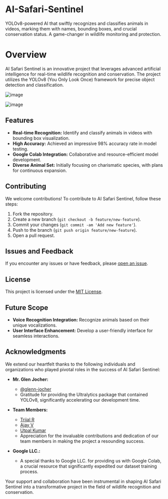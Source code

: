 # AI-Safari-Sentinel
YOLOv8-powered AI that swiftly recognizes and classifies animals in videos, marking them with names, bounding boxes, and crucial conservation status. A game-changer in wildlife monitoring and protection.

# Overview

AI Safari Sentinel is an innovative project that leverages advanced artificial intelligence for real-time wildlife recognition and conservation. The project utilizes the YOLOv8 (You Only Look Once) framework for precise object detection and classification.


![image](https://github.com/BackBenchDreamer/Safari-Sentinel/assets/112080762/ada41454-9d2f-445a-8e73-f3f94e4ec836)

![image](https://github.com/BackBenchDreamer/Safari-Sentinel/assets/112080762/800a000e-487d-48fd-ad51-cafb0581c759)


## Features

- **Real-time Recognition:** Identify and classify animals in videos with bounding box visualization.
- **High Accuracy:** Achieved an impressive 98% accuracy rate in model testing.
- **Google Colab Integration:** Collaborative and resource-efficient model development.
- **Diverse Animal Set:** Initially focusing on charismatic species, with plans for continuous expansion.

## Contributing

We welcome contributions! To contribute to AI Safari Sentinel, follow these steps:
1. Fork the repository.
2. Create a new branch (`git checkout -b feature/new-feature`).
3. Commit your changes (`git commit -am 'Add new feature'`).
4. Push to the branch (`git push origin feature/new-feature`).
5. Open a pull request.

## Issues and Feedback

If you encounter any issues or have feedback, please [open an issue](https://github.com/BackBenchDreamer/Safari-Sentinel/issues).

## License

This project is licensed under the [MIT License](LICENSE).

## Future Scope

- **Voice Recognition Integration:** Recognize animals based on their unique vocalizations.
- **User Interface Enhancement:** Develop a user-friendly interface for seamless interactions.

## Acknowledgments

We extend our heartfelt thanks to the following individuals and organizations who played pivotal roles in the success of AI Safari Sentinel:

- **Mr. Glen Jocher:**
  - [@glenn-jocher](https://github.com/glenn-jocher)
  - Gratitude for providing the Ultralytics package that contained YOLOv8, significantly accelerating our development time.

- **Team Members:**
  - [Trijal R](https://github.com/Trijal2005)
  - [Ajay V](https://github.com/ajayvofficial0)
  - [Utpal Kumar](https://github.com/UtpalKuma-r)
  - Appreciation for the invaluable contributions and dedication of our team members in making the project a resounding success.

- **Google LLC.:**
  - A special thanks to Google LLC. for providing us with Google Colab, a crucial resource that significantly expedited our dataset training process.

Your support and collaboration have been instrumental in shaping AI Safari Sentinel into a transformative project in the field of wildlife recognition and conservation.
